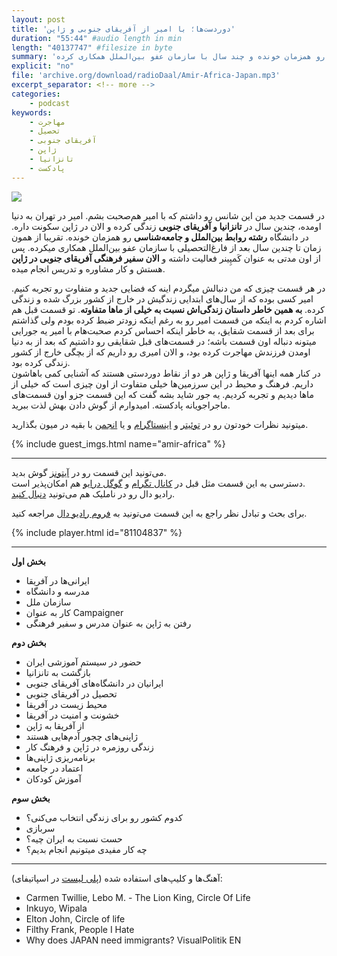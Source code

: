 ```yaml
---
layout: post
title: 'دوردست‌ها؛ با امیر از آفریقای جنوبی و ژاپن'
duration: "55:44" #audio length in min
length: "40137747" #filesize in byte
summary: 'در قسمت جدید من این شانس رو داشتم که با امیر هم‌صحبت بشم. امیر در تهران به دنیا اومده، چندین سال در تانزانیا و آفریقای جنوبی زندگی کرده و الان در ژاپن سکونت داره. در دانشگاه رشته روابط بین‌الملل و جامعه‌شناسی رو همزمان خونده و چند سال با سازمان عفو بین‌الملل همکاری کرده.'
explicit: "no"
file: 'archive.org/download/radioDaal/Amir-Africa-Japan.mp3'
excerpt_separator: <!-- more -->
categories:
    - podcast
keywords:
    - مهاجرت
    - تحصیل
    - آفریقای جنوبی
    - ژاپن
    - تانزانیا
    - پادکست
---
```

<img src="{{site.baseurl}}/public/img/amir-africa/cover.jpg" class="cover-img"/>

در قسمت جدید من این شانس رو داشتم که با امیر هم‌صحبت بشم. امیر در تهران به دنیا اومده، چندین سال در **تانزانیا و آفریقای جنوبی** زندگی کرده و الان در ژاپن سکونت داره. در دانشگاه **رشته روابط بین‌الملل و جامعه‌شناسی** رو همزمان خونده. تقریبا از همون زمان تا چندین سال بعد از فارغ‌التحصیلی با سازمان عفو بین‌الملل همکاری میکرده. پس از اون مدتی به عنوان کَمپِینر فعالیت داشته و **الان سفیر فرهنگی آفریقای جنوبی در ژاپن** هستش و کار مشاوره و تدریس انجام میده.

در هر قسمت چیزی که من دنبالش میگردم اینه که فضایی جدید و متفاوت رو تجربه کنیم. امیر کسی بوده که از سال‌های ابتدایی زندگیش در خارج از کشور بزرگ شده و زندگی کرده. **به همین خاطر داستان زندگی‌اش نسبت به خیلی از ماها متفاوته**. تو قسمت قبل هم اشاره کردم به اینکه من قسمت امیر رو به رغم اینکه زودتر ضبط کرده بودم ولی گذاشتم برای بعد از قسمت شقایق، به خاطر اینکه احساس کردم صحبت‌هام با امیر یه جورایی میتونه دنباله اون قسمت باشه؛ در قسمت‌های قبل شقایقی رو داشتیم که بعد از به دنیا اومدن فرزندش مهاجرت کرده بود، و الان امیری رو داریم که از بچگی خارج از کشور زندگی کرده بود.  
در کنار همه اینها آفریقا و ژاپن هر دو از نقاط دوردستی هستند که آشنایی کمی باهاشون داریم. فرهنگ و محیط در این سرزمین‌ها خیلی متفاوت از اون چیزی است که خیلی از ماها دیدیم و تجربه کردیم. یه جور شاید بشه گفت که این قسمت جزو اون قسمت‌های ماجراجویانه پادکسته. امیدوارم از گوش دادن بهش لذت ببرید.

<!-- more -->

میتونید نظرات خودتون رو در [توئیتر](https://twitter.com/radioDaal) و [اینستاگرام](https://www.instagram.com/radioDaal/) و یا [انجمن](http://bit.ly/2K1lBHk) با بقیه در میون بگذارید.

{% include guest_imgs.html name="amir-africa" %}

<hr>

می‌تونید این قسمت رو در [آیتونز](http://apple.co/2go4xdT) گوش بدید.  
دسترسی به این قسمت مثل قبل در [کانال تگرام](https://t.me/radioDaal) و [گوگل درایو](http://bit.ly/daal-20) هم امکان‌پذیر است.  
رادیو دال رو در ناملیک هم می‌تونید [دنبال کنید](http://bit.ly/2C2KlZw).  

برای بحث و تبادل نظر راجع به این قسمت می‌تونید به [فروم رادیو دال](http://bit.ly/2K1lBHk) مراجعه کنید.  

{% include player.html id="81104837" %}

<hr>

**بخش اول**
- ایرانی‌ها در آفریقا
- مدرسه و دانشگاه
- سازمان ملل
- کار به عنوان Campaigner
- رفتن به ژاپن به عنوان مدرس و سفیر فرهنگی

**بخش دوم**
- حضور در سیستم آموزشی ایران
- بازگشت به تانزانیا
- ایرانیان در دانشگاه‌های آفریقای جنوبی
- تحصیل در آفریقای جنوبی
- محیط زیست در آفریقا
- خشونت و امنیت در آفریقا
- از آفریقا به ژاپن
- ژاپنی‌های چجور آدم‌هایی هستند
- زندگی روزمره در ژاپن و فرهنگ کار
- برنامه‌ریزی ژاپنی‌ها
- اعتماد در جامعه
- آموزش کودکان

**بخش سوم**
- کدوم کشور رو برای زندگی انتخاب می‌کنی؟
- سربازی
- حست نسبت به ایران چیه؟
- چه کار مفیدی میتونیم انجام بدیم؟


<hr>

آهنگ‌ها و کلیپ‌های استفاده شده ([پلی لیست](http://bit.ly/daal-music) در اسپاتیفای): 
<div dir="ltr">
<ul>
<li>Carmen Twillie, Lebo M. - The Lion King, Circle Of Life</li>
<li>Inkuyo, Wipala</li>
<li>Elton John, Circle of life</li>
<li>Filthy Frank, People I Hate</li>
<li>Why does JAPAN need immigrants? VisualPolitik EN</li>
</ul>
</div>